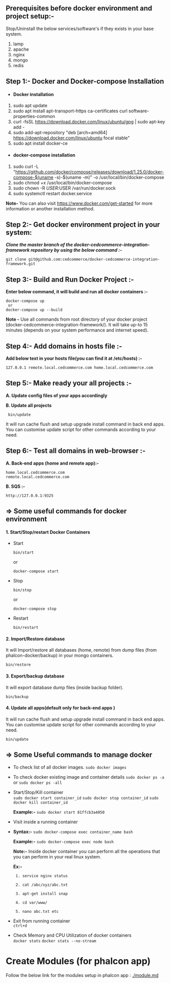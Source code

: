 ## Prerequisites before docker environment and project setup:-

Stop/Uninstall the below services/software's if they exists in your base system.
  1. lamp
  2. apache
  3. nginx   
  4. mongo
  5. redis

## Step 1:- Docker and Docker-compose Installation

- #### Docker installation
1. sudo apt update
2. sudo apt install apt-transport-https ca-certificates curl software-properties-common
3. curl -fsSL https://download.docker.com/linux/ubuntu/gpg | sudo apt-key add -
4. sudo add-apt-repository "deb [arch=amd64] https://download.docker.com/linux/ubuntu focal stable"
5. sudo apt install docker-ce

- #### docker-compose installation

1. sudo curl -L "https://github.com/docker/compose/releases/download/1.25.0/docker-compose-$(uname
-s)-$(uname -m)" -o /usr/local/bin/docker-compose
2. sudo chmod +x /usr/local/bin/docker-compose
3. sudo chown -R $USER:$USER /var/run/docker.sock
4.  sudo systemctl restart docker.service

**Note-** You can also visit https://www.docker.com/get-started for more information or another installation method.

## Step 2:- Get docker environment project in your system:

 ***Clone the master branch of the docker-cedcommerce-integration-framework repository by using the below command :-***

      
    git clone git@github.com:cedcommerce/docker-cedcommerce-integration-framework.git

## Step 3:- Build and Run Docker Project :-

**Enter below command, it will build and run all docker containers :-**

	docker-compose up
	 or 
	docker-compose up --build

**Note -** Use all commands from root directory of your docker project (docker-cedcommerce-integration-framework/). It will take up-to 15 minutes (depends on your system performance and internet speed).

## Step 4:- Add domains in hosts file :-

**Add below text in your hosts file(you can find it at /etc/hosts) :-**

    127.0.0.1 remote.local.cedcommerce.com home.local.cedcommerce.com
 
## Step 5:- Make ready your all projects :-

**A. Update config files of your apps accordingly**

**B. Update all projects**
	
     bin/update
It will run cache flush and setup upgrade install command in back end apps. You can customise update script for other commands according to your need. 

## Step 6:- Test all domains in web-browser :-

**A. Back-end apps (home and remote app):-**

	home.local.cedcommerce.com
	remote.local.cedcommerce.com
 
**B. SQS :-**

	http://127.0.0.1:9325


## => Some useful commands for docker environment

#### 1. Start/Stop/restart Docker Containers
- Start 
  ```
  bin/start
  ```
  or
  ```
  docker-compose start 
  ```

- Stop
  ```
  bin/stop
  ```
  or
  ```
  docker-compose stop
  ```
- Restart
  ```
  bin/restart
  ```
  
#### 2. Import/Restore database

It will Import/restore all databases (home, remote) from dump files (from phalcon-docker/backup) in your mongo containers.
```
bin/restore
```

#### 3. Export/backup database

It will export database dump files (inside backup folder).
```
bin/backup
```

#### 4. Update all apps(default only for back-end apps )

It will run cache flush and setup upgrade install command in back end apps. You can customise update script for other commands according to your need.   
```
bin/update
```

## => Some Useful commands to manage docker

 -  To check list of all docker images.
  `sudo docker images`
 
 - To check docker existing image and container details 
  `sudo docker ps -a` 
    or
  `sudo docker ps -all` 
    
 - Start/Stop/Kill  container 	
	`sudo docker start container_id`
	`sudo docker stop container_id`
	`sudo docker kill container_id` 

	**Example:-** `sudo docker start 81ffcb3a4050` 
	
 - Visit inside a running container
 -  
   **Syntax:-**
		`sudo docker-compose exec container_name bash`
		
   **Example:-** 
		`sudo docker-compose exec node bash`
	
    **Note:-** Inside docker container you can perform all the operations that you can perform in your real linux system.
	
	**Ex:-**	
		
		1. service nginx status
		 
		2. cat /abc/xyz/abc.txt
		
		3. apt-get install snap
		
		4. cd var/www/
		
		5. nano abc.txt etc
		
 - Exit from running container	
	`ctrl+d`
-  Check Memory and CPU Utilization of docker containers 	
	`docker stats`
 	`docker stats --no-stream`

# Create Modules (for phalcon app)
Follow the below link for the modules setup  in phalcon app :
[./module.md](./module.md)
